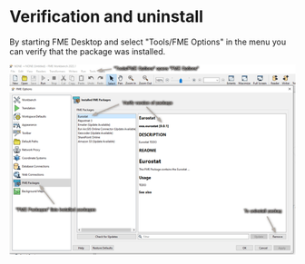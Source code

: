 # Verification and uninstall
By starting FME Desktop and select "Tools/FME Options" in the menu you can verify that the package was installed. 
 
![Checking installation](./images/check_install.png)


